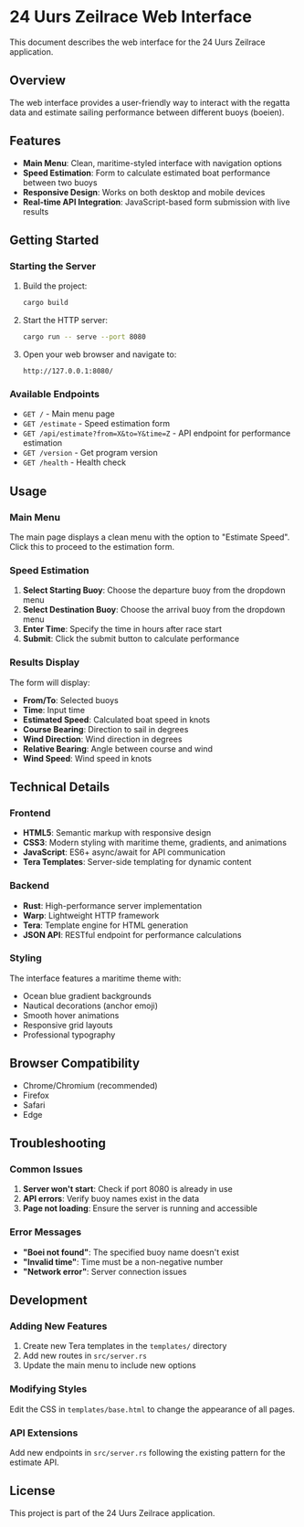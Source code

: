 # 24 Uurs Zeilrace Web Interface

This document describes the web interface for the 24 Uurs Zeilrace application.

## Overview

The web interface provides a user-friendly way to interact with the regatta data and estimate sailing performance between different buoys (boeien).

## Features

- **Main Menu**: Clean, maritime-styled interface with navigation options
- **Speed Estimation**: Form to calculate estimated boat performance between two buoys
- **Responsive Design**: Works on both desktop and mobile devices
- **Real-time API Integration**: JavaScript-based form submission with live results

## Getting Started

### Starting the Server

1. Build the project:
   ```bash
   cargo build
   ```

2. Start the HTTP server:
   ```bash
   cargo run -- serve --port 8080
   ```

3. Open your web browser and navigate to:
   ```
   http://127.0.0.1:8080/
   ```

### Available Endpoints

- `GET /` - Main menu page
- `GET /estimate` - Speed estimation form
- `GET /api/estimate?from=X&to=Y&time=Z` - API endpoint for performance estimation
- `GET /version` - Get program version
- `GET /health` - Health check

## Usage

### Main Menu

The main page displays a clean menu with the option to "Estimate Speed". Click this to proceed to the estimation form.

### Speed Estimation

1. **Select Starting Buoy**: Choose the departure buoy from the dropdown menu
2. **Select Destination Buoy**: Choose the arrival buoy from the dropdown menu
3. **Enter Time**: Specify the time in hours after race start
4. **Submit**: Click the submit button to calculate performance

### Results Display

The form will display:
- **From/To**: Selected buoys
- **Time**: Input time
- **Estimated Speed**: Calculated boat speed in knots
- **Course Bearing**: Direction to sail in degrees
- **Wind Direction**: Wind direction in degrees
- **Relative Bearing**: Angle between course and wind
- **Wind Speed**: Wind speed in knots

## Technical Details

### Frontend

- **HTML5**: Semantic markup with responsive design
- **CSS3**: Modern styling with maritime theme, gradients, and animations
- **JavaScript**: ES6+ async/await for API communication
- **Tera Templates**: Server-side templating for dynamic content

### Backend

- **Rust**: High-performance server implementation
- **Warp**: Lightweight HTTP framework
- **Tera**: Template engine for HTML generation
- **JSON API**: RESTful endpoint for performance calculations

### Styling

The interface features a maritime theme with:
- Ocean blue gradient backgrounds
- Nautical decorations (anchor emoji)
- Smooth hover animations
- Responsive grid layouts
- Professional typography

## Browser Compatibility

- Chrome/Chromium (recommended)
- Firefox
- Safari
- Edge

## Troubleshooting

### Common Issues

1. **Server won't start**: Check if port 8080 is already in use
2. **API errors**: Verify buoy names exist in the data
3. **Page not loading**: Ensure the server is running and accessible

### Error Messages

- **"Boei not found"**: The specified buoy name doesn't exist
- **"Invalid time"**: Time must be a non-negative number
- **"Network error"**: Server connection issues

## Development

### Adding New Features

1. Create new Tera templates in the `templates/` directory
2. Add new routes in `src/server.rs`
3. Update the main menu to include new options

### Modifying Styles

Edit the CSS in `templates/base.html` to change the appearance of all pages.

### API Extensions

Add new endpoints in `src/server.rs` following the existing pattern for the estimate API.

## License

This project is part of the 24 Uurs Zeilrace application.
